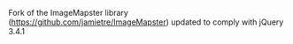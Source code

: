 Fork of the ImageMapster library (https://github.com/jamietre/ImageMapster) updated to comply with jQuery 3.4.1
